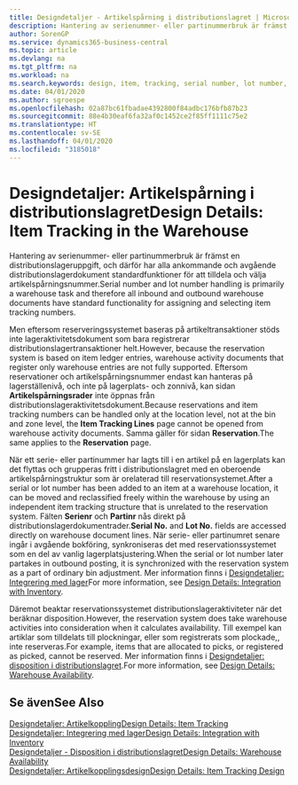 ```yaml
---
title: Designdetaljer - Artikelspårning i distributionslagret | Microsoft Docs
description: Hantering av serienummer- eller partinummerbruk är främst en distributionslageruppgift, och därför har alla ankommande och avgående distributionslagerdokument standardfunktioner för att tilldela och välja artikelspårningsnummer. Men eftersom reserveringssystemet baseras på artikeltransaktioner stöds inte lageraktivitetsdokument som bara registrerar distributionslagertransaktioner helt.
author: SorenGP
ms.service: dynamics365-business-central
ms.topic: article
ms.devlang: na
ms.tgt_pltfrm: na
ms.workload: na
ms.search.keywords: design, item, tracking, serial number, lot number, outbound documents
ms.date: 04/01/2020
ms.author: sgroespe
ms.openlocfilehash: 02a87bc61fbadae4392800f84adbc176bfb87b23
ms.sourcegitcommit: 88e4b30eaf6fa32af0c1452ce2f85ff1111c75e2
ms.translationtype: HT
ms.contentlocale: sv-SE
ms.lasthandoff: 04/01/2020
ms.locfileid: "3185018"
---
```

# <a name="design-details-item-tracking-in-the-warehouse"></a><span data-ttu-id="c366b-104">Designdetaljer: Artikelspårning i distributionslagret</span><span class="sxs-lookup"><span data-stu-id="c366b-104">Design Details: Item Tracking in the Warehouse</span></span>
<span data-ttu-id="c366b-105">Hantering av serienummer- eller partinummerbruk är främst en distributionslageruppgift, och därför har alla ankommande och avgående distributionslagerdokument standardfunktioner för att tilldela och välja artikelspårningsnummer.</span><span class="sxs-lookup"><span data-stu-id="c366b-105">Serial number and lot number handling is primarily a warehouse task and therefore all inbound and outbound warehouse documents have standard functionality for assigning and selecting item tracking numbers.</span></span>  

<span data-ttu-id="c366b-106">Men eftersom reserveringssystemet baseras på artikeltransaktioner stöds inte lageraktivitetsdokument som bara registrerar distributionslagertransaktioner helt.</span><span class="sxs-lookup"><span data-stu-id="c366b-106">However, because the reservation system is based on item ledger entries, warehouse activity documents that register only warehouse entries are not fully supported.</span></span> <span data-ttu-id="c366b-107">Eftersom reservationer och artikelspårningsnummer endast kan hanteras på lagerställenivå, och inte på lagerplats- och zonnivå, kan sidan **Artikelspårningsrader** inte öppnas från distributionslageraktivitetsdokument.</span><span class="sxs-lookup"><span data-stu-id="c366b-107">Because reservations and item tracking numbers can be handled only at the location level, not at the bin and zone level, the **Item Tracking Lines** page cannot be opened from warehouse activity documents.</span></span> <span data-ttu-id="c366b-108">Samma gäller för sidan **Reservation**.</span><span class="sxs-lookup"><span data-stu-id="c366b-108">The same applies to the **Reservation** page.</span></span>  

<span data-ttu-id="c366b-109">När ett serie- eller partinummer har lagts till i en artikel på en lagerplats kan det flyttas och grupperas fritt i distributionslagret med en oberoende artikelspårningstruktur som är orelaterad till reservationsystemet.</span><span class="sxs-lookup"><span data-stu-id="c366b-109">After a serial or lot number has been added to an item at a warehouse location, it can be moved and reclassified freely within the warehouse by using an independent item tracking structure that is unrelated to the reservation system.</span></span> <span data-ttu-id="c366b-110">Fälten **Serienr** och **Partinr** nås direkt på distributionslagerdokumentrader.</span><span class="sxs-lookup"><span data-stu-id="c366b-110">**Serial No.** and **Lot No.** fields are accessed directly on warehouse document lines.</span></span> <span data-ttu-id="c366b-111">När serie- eller partinumret senare ingår i avgående bokföring, synkroniseras det med reservationssystemet som en del av vanlig lagerplatsjustering.</span><span class="sxs-lookup"><span data-stu-id="c366b-111">When the serial or lot number later partakes in outbound posting, it is synchronized with the reservation system as a part of ordinary bin adjustment.</span></span> <span data-ttu-id="c366b-112">Mer information finns i [Designdetaljer: Integrering med lager](design-details-integration-with-inventory.md)</span><span class="sxs-lookup"><span data-stu-id="c366b-112">For more information, see [Design Details: Integration with Inventory](design-details-integration-with-inventory.md).</span></span>  

<span data-ttu-id="c366b-113">Däremot beaktar reservationssystemet distributionslageraktiviteter när det beräknar disposition.</span><span class="sxs-lookup"><span data-stu-id="c366b-113">However, the reservation system does take warehouse activities into consideration when it calculates availability.</span></span> <span data-ttu-id="c366b-114">Till exempel kan artiklar som tilldelats till plockningar, eller som registrerats som plockade,, inte reserveras.</span><span class="sxs-lookup"><span data-stu-id="c366b-114">For example, items that are allocated to picks, or registered as picked, cannot be reserved.</span></span> <span data-ttu-id="c366b-115">Mer information finns i [Designdetaljer: disposition i distributionslagret](design-details-availability-in-the-warehouse.md).</span><span class="sxs-lookup"><span data-stu-id="c366b-115">For more information, see [Design Details: Warehouse Availability](design-details-availability-in-the-warehouse.md).</span></span>

## <a name="see-also"></a><span data-ttu-id="c366b-116">Se även</span><span class="sxs-lookup"><span data-stu-id="c366b-116">See Also</span></span>  
[<span data-ttu-id="c366b-117">Designdetaljer: Artikelkoppling</span><span class="sxs-lookup"><span data-stu-id="c366b-117">Design Details: Item Tracking</span></span>](design-details-item-tracking.md)  
[<span data-ttu-id="c366b-118">Designdetaljer: Integrering med lager</span><span class="sxs-lookup"><span data-stu-id="c366b-118">Design Details: Integration with Inventory</span></span>](design-details-integration-with-inventory.md)  
[<span data-ttu-id="c366b-119">Designdetaljer - Disposition i distributionslagret</span><span class="sxs-lookup"><span data-stu-id="c366b-119">Design Details: Warehouse Availability</span></span>](design-details-availability-in-the-warehouse.md)  
[<span data-ttu-id="c366b-120">Designdetaljer: Artikelkopplingsdesign</span><span class="sxs-lookup"><span data-stu-id="c366b-120">Design Details: Item Tracking Design</span></span>](design-details-item-tracking-design.md)
